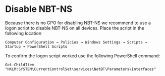 # Disable NBT-NS

Because there is no GPO for disabling NBT-NS we recommend to use a logon script to disable NBT-NS on all devices. Place the script in the following location:
```
Computer Configuration → Policies → Windows Settings → Scripts → Startup → PowerShell Scripts
```
To confirm the logon script worked use the following PowerShell command:
```
Get-ChildItem "HKLM:SYSTEM\CurrentControlSet\services\NetBT\Parameters\Interfaces"
```
